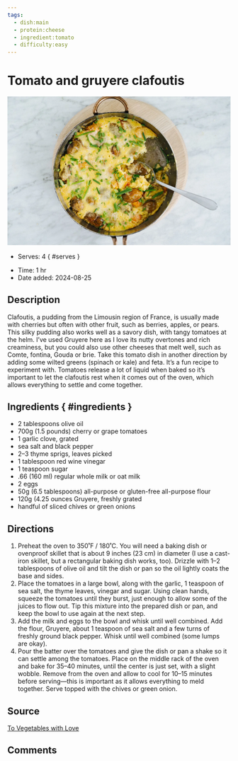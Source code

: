 ```yaml
---
tags:
  - dish:main
  - protein:cheese
  - ingredient:tomato
  - difficulty:easy
---
```

<!-- Tags can have colon, but no space around it -->

# Tomato and gruyere clafoutis

![Recipe picture](../images/clafoutis.webp)

<!-- Serves has to be a single number, no dashes, but text is allowed after the
number (e.g., 24 cookies) -->
- Serves: 4
{ #serves }
<!-- Time is not parsed, so anything can be input here, and additional
values can be added (e.g., "active time", "cooking time", etc) -->
- Time: 1 hr
- Date added: 2024-08-25 

## Description

Clafoutis, a pudding from the Limousin region of France, is usually made with cherries but often with other fruit, such as berries, apples, or pears. This silky pudding also works well as a savory dish, with tangy tomatoes at the helm. I’ve used Gruyere here as I love its nutty overtones and rich creaminess, but you could also use other cheeses that melt well, such as Comte, fontina, Gouda or brie. Take this tomato dish in another direction by adding some wilted greens (spinach or kale) and feta. It’s a fun recipe to experiment with. Tomatoes release a lot of liquid when baked so it’s important to let the clafoutis rest when it comes out of the oven, which allows everything to settle and come together.

## Ingredients { #ingredients }

<!-- Decimals are allowed, fractions are not. For ranges, use only a single dash
and no spaces between the numbers. -->
- 2 tablespoons olive oil
- 700g (1.5 pounds) cherry or grape tomatoes
- 1 garlic clove, grated
- sea salt and black pepper
- 2–3 thyme sprigs, leaves picked
- 1 tablespoon red wine vinegar
- 1 teaspoon sugar
- .66 (160 ml) regular whole milk or oat milk
- 2 eggs
- 50g (6.5 tablespoons) all-purpose or gluten-free all-purpose flour
- 120g (4.25 ounces Gruyere, freshly grated
- handful of sliced chives or green onions

## Directions

<!-- If you have a direction that refers to a number of some ingredient, wrap
the number in asterisks and add `{.ingredient-num}` afterwards. For example,
write `Add 2 Tbsp oil to pan` as `Add *2*{.ingredient-num} to pan`. This allows
us to properly change the number when changing the serves value. -->
1. Preheat the oven to 350˚F / 180˚C. You will need a baking dish or ovenproof skillet that is about 9 inches (23 cm) in diameter (I use a cast-iron skillet, but a rectangular baking dish works, too). Drizzle with 1–2 tablespoons of olive oil and tilt the dish or pan so the oil lightly coats the base and sides.
2. Place the tomatoes in a large bowl, along with the garlic, 1 teaspoon of sea salt, the thyme leaves, vinegar and sugar. Using clean hands, squeeze the tomatoes until they burst, just enough to allow some of the juices to flow out. Tip this mixture into the prepared dish or pan, and keep the bowl to use again at the next step.
3. Add the milk and eggs to the bowl and whisk until well combined. Add the flour, Gruyere, about 1 teaspoon of sea salt and a few turns of freshly ground black pepper. Whisk until well combined (some lumps are okay).
4. Pour the batter over the tomatoes and give the dish or pan a shake so it can settle among the tomatoes. Place on the middle rack of the oven and bake for 35–40 minutes, until the center is just set, with a slight wobble. Remove from the oven and allow to cool for 10–15 minutes before serving—this is important as it allows everything to meld together. Serve topped with the chives or green onion.

## Source

[To Vegetables with Love](https://tovegetableswithlove.substack.com/p/tomato-and-gruyere-clafoutis)

## Comments
